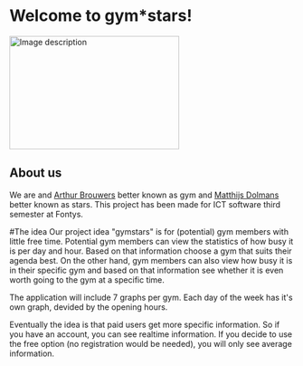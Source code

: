 # Welcome to gym*stars!
<img src="https://user-images.githubusercontent.com/124791770/228488301-cb0f3f97-3fb2-4c15-9bc4-f30c268e75bd.png" alt="Image description" width="300" height="200">

## About us
We are and [Arthur Brouwers](https://github.com/ArthurBrouwers) better known as gym and [Matthijs Dolmans](https://github.com/MatthijsDolmans) better known as stars.  This project has been made for ICT software third semester at Fontys.

#The idea
Our project idea "gymstars" is for (potential) gym members with little free time. Potential gym members can view the statistics of how busy it is per day and hour.
Based on that information choose a gym that suits their agenda best.
On the other hand, gym members can also view how busy it is in their specific gym and based on that information see whether it is even worth going to the gym at a specific time.

The application will include 7 graphs per gym. Each day of the week has it's own graph, devided by the opening hours. 

Eventually the idea is that paid users get more specific information. So if you have an account, you can see realtime information. 
If you decide to use the free option (no registration would be needed), you will only see average information.
